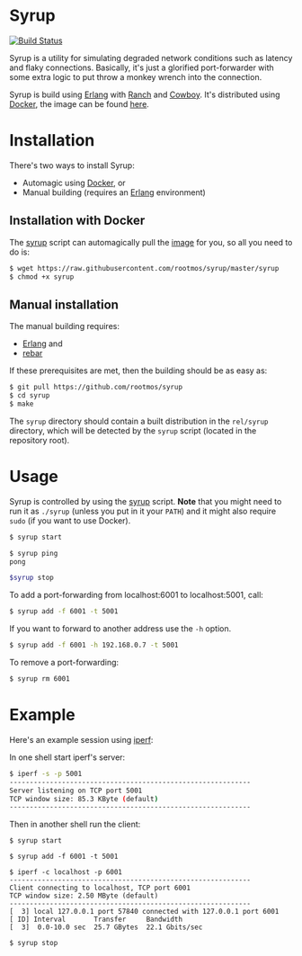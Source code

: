 Syrup
=====
[![Build Status](https://travis-ci.org/rootmos/syrup.svg)](https://travis-ci.org/rootmos/syrup)

Syrup is a utility for simulating degraded network conditions such as
latency and flaky connections. Basically, it's just a glorified port-forwarder
with some extra logic to put throw a monkey wrench into the connection.

Syrup is build using [Erlang](http://www.erlang.org) with [Ranch](https://github.com/ninenines/ranch)
and [Cowboy](https://github.com/ninenines/cowboy).
It's distributed using [Docker](http://docker.io), the image can be found
[here](https://hub.docker.com/r/rootmos/syrup).

Installation
============
There's two ways to install Syrup:
* Automagic using [Docker](http://docker.io), or
* Manual building (requires an [Erlang](http://www.erlang.org) environment)

## Installation with Docker
The [syrup](https://github.com/rootmos/syrup/blob/master/syrup) script can
automagically pull the [image](https://hub.docker.com/r/rootmos/syrup) for you,
so all you need to do is:

```bash
$ wget https://raw.githubusercontent.com/rootmos/syrup/master/syrup
$ chmod +x syrup
```

## Manual installation
The manual building requires:
* [Erlang](http://www.erlang.org) and
* [rebar](https://github.com/rebar/rebar)

If these prerequisites are met, then the building should be as easy as:
```bash
$ git pull https://github.com/rootmos/syrup
$ cd syrup
$ make
```
The `syrup` directory should contain a built distribution in the `rel/syrup`
directory, which will be detected by the `syrup` script (located in the
repository root).


Usage
=====
Syrup is controlled by using the [syrup](https://github.com/rootmos/syrup/blob/master/syrup) script.
**Note** that you might need to run it as `./syrup` (unless you put in it your `PATH`) and it might also require `sudo` (if you want to use Docker).

```bash
$ syrup start

$ syrup ping
pong

$syrup stop
```

To add a port-forwarding from localhost:6001 to localhost:5001, call:
```bash
$ syrup add -f 6001 -t 5001
```
If you want to forward to another address use the `-h` option.
```bash
$ syrup add -f 6001 -h 192.168.0.7 -t 5001
```

To remove a port-forwarding:
```bash
$ syrup rm 6001
```

Example
=======
Here's an example session using [iperf](http://sourceforge.net/projects/iperf2):

In one shell start iperf's server:
```bash
$ iperf -s -p 5001
------------------------------------------------------------
Server listening on TCP port 5001
TCP window size: 85.3 KByte (default)
------------------------------------------------------------
```

Then in another shell run the client:
```
$ syrup start

$ syrup add -f 6001 -t 5001

$ iperf -c localhost -p 6001
------------------------------------------------------------
Client connecting to localhost, TCP port 6001
TCP window size: 2.50 MByte (default)
------------------------------------------------------------
[  3] local 127.0.0.1 port 57840 connected with 127.0.0.1 port 6001
[ ID] Interval       Transfer     Bandwidth
[  3]  0.0-10.0 sec  25.7 GBytes  22.1 Gbits/sec

$ syrup stop
```
